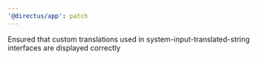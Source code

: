 ```yaml
---
'@directus/app': patch
---
```


Ensured that custom translations used in system-input-translated-string interfaces are displayed correctly
